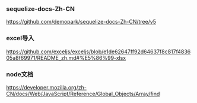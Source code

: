 ### sequelize-docs-Zh-CN
https://github.com/demopark/sequelize-docs-Zh-CN/tree/v5

### excel导入
https://github.com/exceljs/exceljs/blob/e1de62647ff92d64637f8c817f483605a8f69971/README_zh.md#%E5%86%99-xlsx

### node文档
https://developer.mozilla.org/zh-CN/docs/Web/JavaScript/Reference/Global_Objects/Array/find




